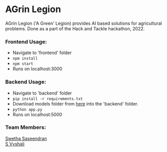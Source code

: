 # AGrin Legion
AGrin Legion ('A Green' Legion) provides AI based solutions for agricultural problems. Done as a part of the Hack and Tackle hackathon, 2022.

### Frontend Usage:
* Navigate to 'frontend' folder
* ``` npm install ```
* ``` npm start ```
* Runs on localhost:3000 

### Backend Usage:
* Navigate to 'backend' folder
* ``` pip install -r requirements.txt ```
* Download models folder from <a href="https://drive.google.com/drive/folders/1L5n7dYpORv9dFYc6nvVqetzww_wxeqgR?usp=sharing">here</a> into the 'backend' folder.
* ``` python app.py ```
* Runs on localhost:5000

### Team Members:
<a href="https://github.com/swetha4444">Swetha Saseendran</a><br>
<a href="https://github.com/Vyshu079">S Vyshali</a><br>
